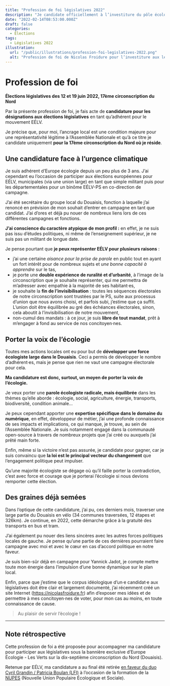 ```yaml
---
title: "Profession de foi législatives 2022"
description: "Je candidate officiellement à l’investiture du pôle écologiste pour les législatives 2022. Voici ma profession de foi."
date: "2022-02-14T08:53:00.000Z"
draft: false
categories:
  - Élections
tags:
  - Législatives 2022
illustration:
  url: "/public/illustrations/profession-foi-legislatives-2022.png"
  alt: "Profession de foi de Nicolas Froidure pour l’investiture aux législatives 2022"
---
```


# Profession de foi

**Élections législatives des 12 et 19 juin 2022, 17ème circonscription du Nord**

Par la présente profession de foi, je fais acte de **candidature pour les désignations aux élections législatives** en tant qu’adhérent pour le mouvement EÉLV.

Je précise que, pour moi, l’ancrage local est une condition majeure pour une représentativité légitime à l’Assemblée Nationale et qu’à ce titre je candidate uniquement **pour la 17ème circonscription du Nord où je réside**.

## Une candidature face à l’urgence climatique

Je suis adhérent d’Europe écologie depuis un peu plus de 3 ans. J’ai cependant eu l’occasion de participer aux élections européennes pour EÉLV, municipales (via une union large) en tant que simple militant puis pour les départementales pour un binôme EÉLV-PS en co-direction de campagne.

J’ai été secrétaire du groupe local du Douaisis, fonction à laquelle j’ai renoncé en prévision de mon souhait d’entrer en campagne en tant que candidat. J’ai d’ores et déjà pu nouer de nombreux liens lors de ces différentes campagnes et fonctions.

**J’ai conscience du caractère atypique de mon profil :** en effet, je ne suis pas issu d’études politiques, ni même de l’enseignement supérieur, je ne suis pas un militant de longue date.

Je pense pourtant que **je peux représenter EÉLV pour plusieurs raisons** :

- j’ai une certaine _aisance pour la prise de parole_ en public tout en ayant un fort intérêt pour de nombreux sujets et _une bonne capacité à apprendre_ sur le tas,
- je porte une **double expérience de ruralité et d’urbanité**, à l’image de la circonscription que je souhaite représenter, qui me permettra de m’adresser avec empathie à la majorité de ses habitant·es,
- je souhaite la **fin de l’invisibilisation** : toutes les séquences électorales de notre circonscription sont trustées par le PS, suite aux processus d’union que nous avons choisi, et parfois subi, j’estime que ça suffit. L’union doit être équilibrée au gré des échéances électorales, sinon, cela aboutit à l’invisibilisation de notre mouvement,
- non-cumul des mandats : à ce jour, je suis **libre de tout mandat**, prêt à m’engager à fond au service de nos concitoyen·nes.

## Porter la voix de l’écologie

Toutes mes actions locales ont eu pour but de **développer une force écologiste large dans le Douaisis**. Ceci a permis de développer le nombre d’adhérent·es, mais je pense que rien ne vaut une campagne électorale pour cela.

**Ma candidature est donc, surtout, un moyen de porter la voix de l’écologie.**

Je veux porter une **parole écologiste radicale, mais équilibrée** dans les thèmes qu’elle aborde : écologie, social, agriculture, énergie, transports, biodiversité, condition animale…

Je peux cependant apporter une **expertise spécifique dans le domaine du numérique**, en effet, développeur de métier, j’ai une profonde connaissance de ses impacts et implications, ce qui manque, je trouve, au sein de l’Assemblée Nationale. Je suis notamment engagé dans la communauté open-source à travers de nombreux projets que j’ai créé ou auxquels j’ai prêté main forte.

Enfin, même si la victoire n’est pas assurée, je candidate pour gagner, car je suis convaincu que **la loi est le principal vecteur du changement** que l’engagement politique peut impulser.

Qu’une majorité écologiste se dégage où qu’il faille porter la contradiction, c’est avec force et courage que je porterai l’écologie si nous devions remporter cette élection.

## Des graines déjà semées

Dans l’optique de cette candidature, j’ai pu, ces derniers mois, traverser une large partie du Douaisis en vélo (34 communes traversées, 12 étapes et 326km). Je continue, en 2022, cette démarche grâce à la gratuité des transports en bus et tram.

J’ai également pu nouer des liens sincères avec les autres forces politiques locales de gauche. Je pense qu’une partie de ces dernières pourraient faire campagne avec moi et avec le cœur en cas d’accord politique en notre faveur.

Je suis bien-sûr déjà en campagne pour Yannick Jadot, je compte mettre toute mon énergie dans l’impulsion d’une bonne dynamique sur le plan local.

Enfin, parce que j’estime que le corpus idéologique d’un·e candidat·e aux législatives doit être clair et largement documenté, j’ai récemment créé un site Internet (https://nicolasfroidure.fr) afin d’exposer mes idées et de permettre à mes concitoyen·nes de voter, pour mon cas au moins, en toute connaissance de cause.

> Au plaisir de servir l’écologie !

---

## Note rétrospective 

Cette profession de foi a été proposée pour accompagner ma candidature pour participer aux législatives sous la bannière exclusive d’Europe Écologie - Les Verts sur la dix-septième circonscription du Nord (Douaisis).

Retenue par EÉLV, ma candidature a au final été retirée [en faveur du duo Cyril Grandin / Patricia Boulan (LFI)](./legislatives-2022-pas-investi-mais-implique) à l’occasion de la formation de la [NUPES](https://fr.wikipedia.org/wiki/Nouvelle_Union_populaire_%C3%A9cologique_et_sociale) (Nouvelle Union Populaire Écologique et Sociale).
